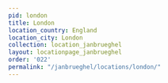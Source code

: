 ```yaml
---
pid: london
title: London
location_country: England
location_city: London
collection: location_janbrueghel
layout: locationpage_janbrueghel
order: '022'
permalink: "/janbrueghel/locations/london/"
---
```

